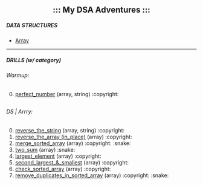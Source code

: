 <h2 align="center">::: My DSA Adventures :::</h2>


<h5>DATA STRUCTURES</h5>
<ul>
  <li><a href="https://github.com/theparotta/dsa/blob/trunk/datastructures/myarray.py">Array</a></li>
</ul>

---

<h5>DRILLS (w/ category)</h5>
<h6>Warmup:</h6>
<ol start="0">
  <li><a href="https://github.com/theparotta/dsa/tree/trunk/drills/0_reverse_the_string">perfect_number</a> (array, string) :copyright: </li>
</ol>

<h2></h2>

<h6>DS | Arrry:</h6>
<ol start="0">
  <li><a href="https://github.com/theparotta/dsa/tree/trunk/drills/0_reverse_the_string">reverse_the_string</a> (array, string) :copyright: </li>
  <li><a href="https://github.com/theparotta/dsa/tree/trunk/drills/1_reverse_the_array">reverse_the_array (in_place)</a> (array) :copyright: </li>
  <li><a href="https://github.com/theparotta/dsa/tree/trunk/drills/2_merge_sorted_array">merge_sorted_array</a> (array) :copyright: :snake: </li>
  <li><a href="https://github.com/theparotta/dsa/tree/trunk/drills/3_two_sum">two_sum</a> (array) :snake: </li>
  <li><a href="https://github.com/theparotta/dsa/tree/trunk/drills/4_largest_element_in_array">largest_element</a> (array) :copyright: </li>
  <li><a href="https://github.com/theparotta/dsa/tree/trunk/drills/5_second_largest_smallest">second_largest_&_smallest</a> (array) :copyright: </li>
  <li><a href="https://github.com/theparotta/dsa/tree/trunk/drills/6_check_sorted_array">check_sorted_array</a> (array) :copyright: </li>
  <li><a href="https://github.com/theparotta/dsa/tree/trunk/drills/7_remove_duplicates_from_sorted_array">remove_duplicates_in_sorted_array</a> (array) :copyright: :snake: </li>
</ol>


<h2></h2>
